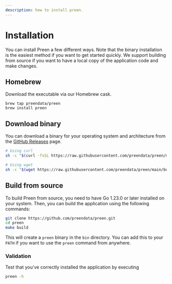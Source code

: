 ```yaml
---
description: how to install preen.
---
```


# Installation

You can install Preen a few different ways. Note that the binary installation is the easiest method if you want to get started quickly. We support building from source if you want to have a local copy of the application code and make changes.

## Homebrew

Download the executable via our Homebrew cask.

```
brew tap preendata/preen
brew install preen
```

## Download binary

You can download a binary for your operating system and architecture from the [GitHub Releases](https://github.com/preendata/preen/releases) page.

```bash
# Using curl
sh -c "$(curl -fsSL https://raw.githubusercontent.com/preendata/preen/main/build/install.sh)"
```

```bash
# Using wget
sh -c "$(wget https://raw.githubusercontent.com/preendata/preen/main/build/install.sh -O -)"
```

## Build from source

To build Preen from source, you need to have Go 1.23.0 or later installed on your system. Then, you can build the application using the following commands:

```bash
git clone https://github.com/preendata/preen.git
cd preen
make build
```

This will create a `preen` binary in the `bin` directory. You can add this to your `PATH` if you want to use the `preen` command from anywhere.

### Validation

Test that you've correctly installed the application by executing

```bash
preen -h
```
